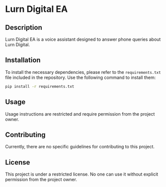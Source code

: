 # Lurn Digital EA

## Description
Lurn Digital EA is a voice assistant designed to answer phone queries about Lurn Digital.

## Installation
To install the necessary dependencies, please refer to the `requirements.txt` file included in the repository. Use the following command to install them:

```bash
pip install -r requirements.txt
```

## Usage
Usage instructions are restricted and require permission from the project owner.

## Contributing
Currently, there are no specific guidelines for contributing to this project.

## License
This project is under a restricted license. No one can use it without explicit permission from the project owner.

